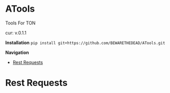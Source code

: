 # ATools
Tools For TON

cur: v.0.1.1

**Installation**
`pip install git+https://github.com/BEWARETHEDEAD/ATools.git`

**Navigation**
- [Rest Requests](#rest-requests)

Rest Requests
=============================

